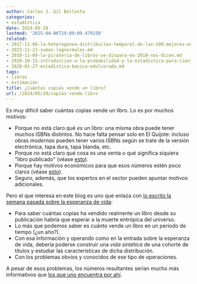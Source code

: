 ```yaml
---
author: Carlos J. Gil Bellosta
categories:
- estadística
date: 2024-05-28
lastmod: '2025-04-06T19:09:09.479150'
related:
- 2017-11-06-la-heterogenea-distribucion-temporal-de-las-100-mejores-novelas-segun-le-monde.md
- 2023-11-21-sumas-lognormales.md
- 2010-11-09-la-pirateria-de-libros-se-dispara-en-2010-nos-dicen.md
- 2020-10-15-introduccion-a-la-probabilidad-y-la-estadistica-para-cientificos-de-datos-primera-entrega.md
- 2020-01-27-estadistica-basica-edulcorada.md
tags:
- libros
- estimación
title: ¿Cuántas copias vende un libro?
url: /2024/05/28/copias-vende-libro
---
```


Es muy difícil saber cuántas copias vende un libro. Lo es por muchos motivos:

- Porque no está claro qué _es_ un libro: una misma obra puede tener muchos ISBNs distintos. No hace falta pensar solo en El Quijote: incluso obras _modernas_ pueden tener varios ISBNs según se trate de la versión electrónica, tapa dura, tapa blanda, etc.
- Porque no está claro qué cosa es una venta o qué significa siquiera "libro publicado" (véase [esto](https://countercraft.substack.com/p/no-most-books-dont-sell-only-a-dozen)).
- Porque hay motivos económicos para que esos números estén poco claros (véase [esto](https://www.lavanguardia.com/cultura/20230422/8914172/autor-libros-he-vendido.html)).
- Seguro, además, que los expertos en el sector pueden apuntar motivos adicionales.

Pero el que interesa en este blog es uno que enlaza con [lo escrito la semana pasada sobre la esperanza de vida](/2024/05/23/covid-esperanza-vida/):

- Para saber cuántas copias ha vendido realmente un libro desde su publicación habría que esperar a la muerte entrópica del universo.
- Lo más que podemos saber es cuánto vende un libro en un periodo de tiempo (¿un año?).
- Con esa información y operando como en la entrada sobre la esperanza de vida, debería poderse construir una _vida sintética_ de una cohorte de títulos y estudiar las características de dicha distribución.
- Con los problemas obvios y conocidos de ese tipo de operaciones.

A pesar de esos problemas, los números resultantes serían mucho más informativos que [los que uno encuentra por ahí](https://www.zendalibros.com/el-libro-en-espana-el-86-de-los-titulos-vende-menos-de-50-ejemplares-al-ano/).